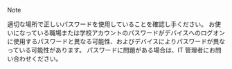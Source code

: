   > [!NOTE]
  > 適切な場所で正しいパスワードを使用していることを確認し手ください。 お使いになっている職場または学校アカウントのパスワードがデバイスへのログオンに使用するパスワードと異なる可能性、およびデバイスによりパスワードが異なっている可能性があります。 パスワードに問題がある場合は、IT 管理者にお問い合わせください。
